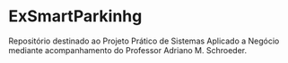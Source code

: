 # ExSmartParkinhg
Repositório destinado ao Projeto Prático de Sistemas Aplicado a Negócio mediante acompanhamento do Professor Adriano M. Schroeder.

